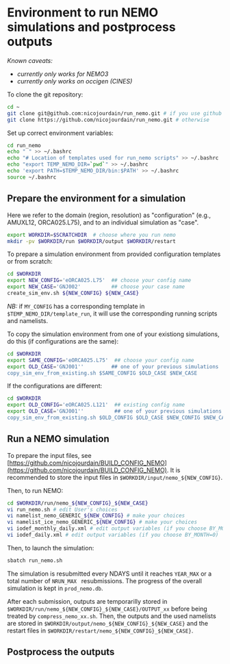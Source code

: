 # Environment to run NEMO simulations and postprocess outputs

_Known caveats:_
* _currently only works for NEMO3_
* _currently only works on occigen (CINES)_


To clone the git repository:
```bash
cd ~
git clone git@github.com:nicojourdain/run_nemo.git # if you use github with SSH key
git clone https://github.com/nicojourdain/run_nemo.git # otherwise
```

Set up correct environment variables:
```bash
cd run_nemo
echo " " >> ~/.bashrc
echo "# Location of templates used for run_nemo scripts" >> ~/.bashrc
echo "export TEMP_NEMO_DIR=`pwd`" >> ~/.bashrc
echo 'export PATH=$TEMP_NEMO_DIR/bin:$PATH' >> ~/.bashrc
source ~/.bashrc
```

## Prepare the environment for a simulation

Here we refer to the domain (region, resolution) as "configuration" (e.g., AMUXL12, ORCA025.L75), and to an individual simulation as "case".

```bash
export WORKDIR=$SCRATCHDIR  # choose where you run nemo
mkdir -pv $WORKDIR/run $WORKDIR/output $WORKDIR/restart
```

To prepare a simulation environment from provided configuration templates or from scratch:
```bash
cd $WORKDIR
export NEW_CONFIG='eORCA025.L75'  ## choose your config name
export NEW_CASE='GNJ002'          ## choose your case name
create_sim_env.sh ${NEW_CONFIG} ${NEW_CASE}
```

*NB:* if ``` MY_CONFIG ``` has a corresponding template in ``` $TEMP_NEMO_DIR/template_run ```, it will use the corresponding running scripts and namelists.

To copy the simulation environment from one of your existiong simulations, do this (if configurations are the same):
```bash
cd $WORKDIR
export SAME_CONFIG='eORCA025.L75'  ## choose your config name
export OLD_CASE='GNJ001''         ## one of your previous simulations
copy_sim_env_from_existing.sh $SAME_CONFIG $OLD_CASE $NEW_CASE
```

If the configurations are different:
```bash
cd $WORKDIR
export OLD_CONFIG='eORCA025.L121'  ## existing config name
export OLD_CASE='GNJ001''          ## one of your previous simulations
copy_sim_env_from_existing.sh $OLD_CONFIG $OLD_CASE $NEW_CONFIG $NEW_CASE
```

## Run a NEMO simulation

To prepare the input files, see [https://github.com/nicojourdain/BUILD_CONFIG_NEMO](https://github.com/nicojourdain/BUILD_CONFIG_NEMO). It is recommended to store the input files in ``` $WORKDIR/input/nemo_${NEW_CONFIG} ```. 

Then, to run NEMO:

```bash
cd $WORKDIR/run/nemo_${NEW_CONFIG}_${NEW_CASE}
vi run_nemo.sh # edit User's choices
vi namelist_nemo_GENERIC_${NEW_CONFIG} # make your choices
vi namelist_ice_nemo_GENERIC_${NEW_CONFIG} # make your choices
vi iodef_monthly_daily.xml # edit output variables (if you choose BY_MONTH=1)
vi iodef_daily.xml # edit output variables (if you choose BY_MONTH=0)
```

Then, to launch the simulation:
```bash
sbatch run_nemo.sh
```

The simulation is resubmitted every NDAYS until it reaches ``` YEAR_MAX ``` or a total number of ```NRUN_MAX ``` resubmissions. The progress of the overall simulation is kept in ``` prod_nemo.db ```.

After each submission, outputs are temporarilly stored in ``` $WORKDIR/run/nemo_${NEW_CONFIG}_${NEW_CASE}/OUTPUT_xx ``` before being treated by ``` compress_nemo_xx.sh ```. Then, the outputs and the used namelists are stored in ``` $WORKDIR/output/nemo_${NEW_CONFIG}_${NEW_CASE} ``` and the restart files in ``` $WORKDIR/restart/nemo_${NEW_CONFIG}_${NEW_CASE} ```.

## Postprocess the outputs


